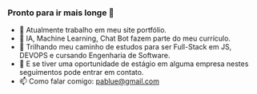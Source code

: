 ### Pronto para ir mais longe 👋


- 🔭 Atualmente trabalho em meu site portfólio.
- 🌱 IA, Machine Learning, Chat Bot fazem parte do meu currículo.
- 🤔 Trilhando meu caminho de estudos para ser Full-Stack em JS, DEVOPS e cursando Engenharia de Software.
- 💬 E se tiver uma oportunidade de estágio em alguma empresa nestes seguimentos pode entrar em contato.
- 📫 Como falar comigo: pablue@gmail.com
